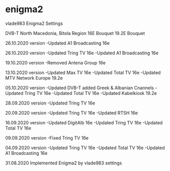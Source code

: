 # enigma2
vlade983 Enigma2 Settings

DVB-T North Macedonia, Bitola Region
16E Bouquet
19.2E Bouquet

26.10.2020 version
-Updated A1 Broadcasting 16e

26.10.2020 version
-Updated Tring TV 16e
-Updated A1 Broadcasting 16e

19.10.2020 version
-Removed Antena Group 16e

13.10.2020 version
-Updated Max TV 16e
-Updated Total TV 16e
-Updated MTV Network Europe 19.2e

05.10.2020 version
-Updated DVB-T added Greek & Albanian Cnannels
-Updated Tring TV 16e
-Updated Total TV 16e
-Updated Kabelkiosk 19.2e

28.09.2020 version
-Updated Tring TV 16e

20.09.2020 version
-Updated Tring TV 16e
-Updated RTSH 16e

16.09.2020 version
-Updated DigitAlb 16e
-Updated Tring TV 16e
-Updated Total TV 16e

09.09.2020 version
-Fixed Tring TV 16e

04.09.2020 version
-Updated Tring TV 16e
-Updated Total TV 16e
-Updated A1 Broadcasting 16e

31.08.2020
Implemented Enigma2 by vlade983 settings
